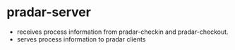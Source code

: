 # pradar-server

- receives process information from pradar-checkin and pradar-checkout.
- serves process information to pradar clients
